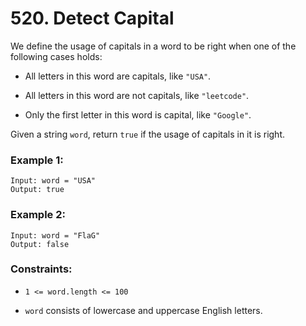# 520. Detect Capital

We define the usage of capitals in a word to be right when one of the following cases holds:

- All letters in this word are capitals, like `"USA"`.

- All letters in this word are not capitals, like `"leetcode"`.

- Only the first letter in this word is capital, like `"Google"`.

Given a string `word`, return `true` if the usage of capitals in it is right.

### Example 1:

```
Input: word = "USA"
Output: true
```

### Example 2:

```
Input: word = "FlaG"
Output: false
```

### Constraints:

- `1 <= word.length <= 100`

- `word` consists of lowercase and uppercase English letters.
